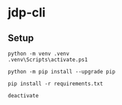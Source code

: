 # jdp-cli

## Setup

```pwsh
python -m venv .venv
.venv\Scripts\activate.ps1

python -m pip install --upgrade pip

pip install -r requirements.txt

deactivate
```
